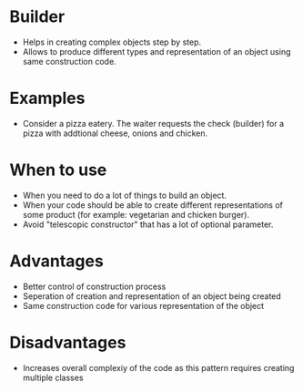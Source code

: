 # Builder

- Helps in creating complex objects step by step.
- Allows to produce different types and representation of an object using same construction code.

# Examples

- Consider a pizza eatery. The waiter requests the check (builder) for a pizza with addtional cheese, onions and chicken. 

# When to use

- When you need to do a lot of things to build an object.
- When your code should be able to create different representations of some product (for example: vegetarian and chicken burger).
- Avoid "telescopic constructor" that has a lot of optional parameter.

# Advantages

- Better control of construction process
- Seperation of creation and representation of an object being created
- Same construction code for various representation of the object

# Disadvantages

- Increases overall complexiy of the code as this pattern requires creating multiple classes
